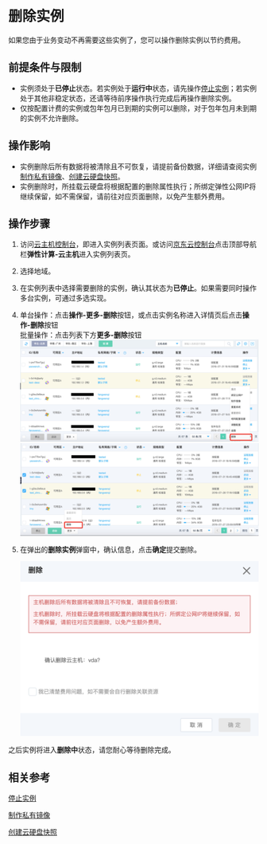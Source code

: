 # 删除实例

如果您由于业务变动不再需要这些实例了，您可以操作删除实例以节约费用。

## 前提条件与限制

* 实例须处于**已停止**状态。若实例处于**运行中**状态，请先操作[停止实例](Stop-Instance.md)；若实例处于其他非稳定状态，还请等待前序操作执行完成后再操作删除实例。
* 仅按配置计费的实例或包年包月已到期的实例可以删除，对于包年包月未到期的实例不允许删除。
	

## 操作影响
* 实例删除后所有数据将被清除且不可恢复，请提前备份数据，详细请查阅实例[制作私有镜像](../Image/Create-Private-Image.md)、[创建云硬盘快照](../Storage/Create-Snapshot.md)。
* 实例删除时，所挂载云硬盘将根据配置的删除属性执行；所绑定弹性公网IP将继续保留，如不需保留，请前往对应页面删除，以免产生额外费用。

## 操作步骤
1. 访问[云主机控制台](https://cns-console.jdcloud.com/host/compute/list)，即进入实例列表页面。或访问[京东云控制台](https://console.jdcloud.com)点击顶部导航栏**弹性计算-云主机**进入实例列表页。
2. 选择地域。
3. 在实例列表中选择需要删除的实例，确认其状态为**已停止**。如果需要同时操作多台实例，可通过多选实现。
4. 单台操作：点击**操作-更多-删除**按钮，或点击实例名称进入详情页后点击**操作-删除**按钮
<br>批量操作：点击列表下方**更多-删除**按钮
![](../../../../../image/vm/delete-instance-1.png)
![](../../../../../image/vm/delete-instance-2.png)

5. 在弹出的**删除实例**弹窗中，确认信息，点击**确定**提交删除。<div align="center"><img src="../../../../../image/vm/delete-instance-3.png"  width="600"></div>

之后实例将进入**删除中**状态，请您耐心等待删除完成。

## 相关参考

[停止实例](Stop-Instance.md)

[制作私有镜像](http://docs.jdcloud.com/virtual-machines/create-private-image)

[创建云硬盘快照](../Storage/Create-Snapshot.md)
